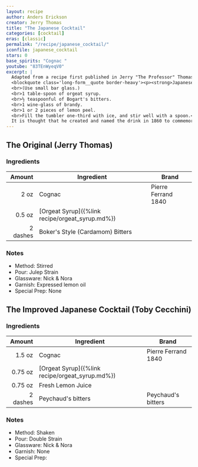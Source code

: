 ```yaml
---
layout: recipe
author: Anders Erickson
creator: Jerry Thomas
title: "The Japanese Cocktail"
categories: [cocktail]
eras: [classic]
permalink: "/recipe/japanese_cocktail/"
iconfile: japanese_cocktail
stars: 0
base_spirits: "Cognac "
youtube: "83TEnWyeqV0"
excerpt: |
  Adapted from a recipe first published in Jerry "The Professor" Thomas' 1862 <i>Bartender's Guide</i>. This is one of the few cocktails in the book which is believed to be his own creation.
  <blockquote class='long-form__quote border-heavy'><p><strong>Japanese Cocktail.</strong>
  <br>(Use small bar glass.)
  <br>1 table-spoon of orgeat syrup.
  <br>½ teaspoonful of Bogart's bitters.
  <br>1 wine-glass of brandy.
  <br>1 or 2 pieces of lemon peel.
  <br>Fill the tumbler one-third with ice, and stir well with a spoon.</blockquote>
  It is thought that he created and named the drink in 1860 to commemorate the first Japanese mission to the USA. While in New York, the delegates stayed at the Metropolitan Hotel, just a block away from Jerry Thomas' bar at 622 Broadway. And as David Wondrich writes in his 2015 <i>Updated and Revised Imbibe!</i>, "I can't imagine that in their strolls around the neighbourhood, they wouldn't have stopped in to see the Professor for a quick one. And if you were Jerry Thomas, wouldn't you come up with something special to mark the occasion?"
---
```


<div class="subrecipe" markdown="1">

## The Original (Jerry Thomas)

### Ingredients

|   Amount | Ingredient                                      | Brand               |
| -------: | ----------------------------------------------- | ------------------- |
|     2 oz | Cognac                                          | Pierre Ferrand 1840 |
|   0.5 oz | [Orgeat Syrup]({%link recipe/orgeat_syrup.md%}) |
| 2 dashes | Boker's Style (Cardamom) Bitters                |

### Notes

- Method: Stirred
- Pour: Julep Strain
- Glassware: Nick & Nora
- Garnish: Expressed lemon oil
- Special Prep: None

</div>
<div class="subrecipe" markdown="1">

## The Improved Japanese Cocktail (Toby Cecchini)

### Ingredients

|   Amount | Ingredient                                      | Brand               |
| -------: | ----------------------------------------------- | ------------------- |
|   1.5 oz | Cognac                                          | Pierre Ferrand 1840 |
|  0.75 oz | [Orgeat Syrup]({%link recipe/orgeat_syrup.md%}) |
|  0.75 oz | Fresh Lemon Juice                               |
| 2 dashes | Peychaud's bitters                              | Peychaud's bitters  |

### Notes

- Method: Shaken
- Pour: Double Strain
- Glassware: Nick & Nora
- Garnish: None
- Special Prep:

</div>
